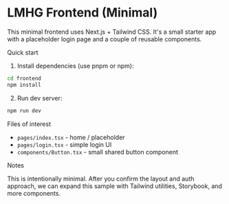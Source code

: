 # LMHG Frontend (Minimal)

This minimal frontend uses Next.js + Tailwind CSS. It's a small starter app with a placeholder login page and a couple of reusable components.

Quick start

1. Install dependencies (use pnpm or npm):

```bash
cd frontend
npm install
```

2. Run dev server:

```bash
npm run dev
```

Files of interest

- `pages/index.tsx` - home / placeholder
- `pages/login.tsx` - simple login UI
- `components/Button.tsx` - small shared button component

Notes

This is intentionally minimal. After you confirm the layout and auth approach, we can expand this sample with Tailwind utilities, Storybook, and more components.
